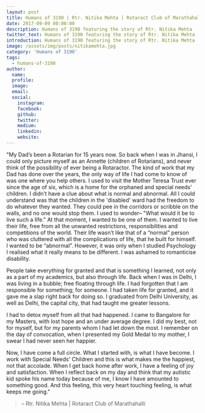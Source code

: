 ```yaml
---
layout: post
title: Humans of 3190 | Rtr. Nitika Mehta | Rotaract Club of Marathahalli
date: 2017-09-09 00:00:00
description: Humans of 3190 featuring the story of Rtr. Nitika Mehta
twitter_text: Humans of 3190 featuring the story of Rtr. Nitika Mehta
introduction: Humans of 3190 featuring the story of Rtr. Nitika Mehta
image: /assets/img/posts/nitikamehta.jpg
category: 'Humans of 3190'
tags:
  - humans-of-3190
author:
  name: 
  profile: 
  image: 
  email: 
  social:
    instagram:
    facebook: 
    github: 
    twitter: 
    medium: 
    linkedin: 
    website:
---
```

"My Dad’s been a Rotarian for 15 years now. So back when I was in Jhansi, I could only picture myself as an Annette (children of Rotarians), and never think of the possibility of ever being a Rotaractor. The kind of work that my Dad has done over the years, the only way of life I had come to know of was one where you help others. I used to visit the Mother Teresa Trust ever since the age of six, which is a home for the orphaned and special needs' children. I didn’t have a clue about what is normal and abnormal. All I could understand was that the children in the 'disabled' ward had the freedom to do whatever they wanted. They could pee in the corridors or scribble on the walls, and no one would stop them. I used to wonder– "What would it be to live such a life." At that moment, I wanted to be one of them. I wanted to live their life, free from all the unwanted restrictions, responsibilities and competitions of the world. Their life wasn’t like that of a “normal” person who was cluttered with all the complications of life, that he built for himself. I wanted to be “abnormal”. However, it was only when I studied Psychology I realised what it really means to be different. I was ashamed to romanticise disability.

People take everything for granted and that is something I learned, not only as a part of my academics, but also through life. Back when I was in Delhi, I was living in a bubble; free floating through life. I had forgotten that I am responsible for something; for someone. I had taken life for granted, and it gave me a slap right back for doing so. I graduated from Delhi University, as well as Delhi, the capital city, that had taught me greater lessons.

I had to detox myself from all that had happened. I came to Bangalore for my Masters, with lost hope and an under average degree. I did my best, not for myself, but for my parents whom I had let down the most. I remember on the day of convocation, when I presented my Gold Medal to my mother, I swear I had never seen her happier.

Now, I have come a full circle. What I started with, is what I have become. I work with Special Needs' Children and this is what makes me the happiest, not that accolade. When I get back home after work, I have a feeling of joy and satisfaction. When I reflect back on my day and think that my autistic kid spoke his name today because of me, I know I have amounted to something good. And this feeling, this very heart touching feeling, is what keeps me going."

> – Rtr. Nitika Mehta \| Rotaract Club of Marathahalli